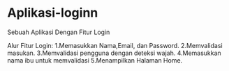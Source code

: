 # Aplikasi-loginn
Sebuah Aplikasi Dengan Fitur Login

Alur Fitur Login:
1.Memasukkan Nama,Email, dan Password.
2.Memvalidasi masukan.
3.Memvalidasi pengguna dengan deteksi wajah.
4.Memasukkan nama ibu untuk memvalidasi
5.Menampilkan Halaman Home.

